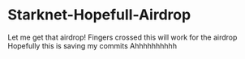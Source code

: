# Starknet-Hopefull-Airdrop
Let me get that airdrop!
Fingers crossed this will work for the airdrop
Hopefully this is saving my commits
Ahhhhhhhhhh
